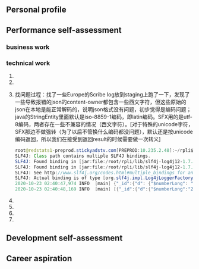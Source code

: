 ## Personal profile



## Performance self-assessment

### business work



### technical work

1. 

2. 

3. 找问题过程：找了一些Europe的Scribe log放到staging上跑了一下，发现了一些导致报错的json的content-owner都包含一些西文字符，但这些原始的json在本地是能正常解码的，说明json格式没有问题，初步觉得是编码问题；java的StringEntity里面默认是iso-8859-1编码，即latin编码。SFX用的是utf-8编码，两者存在一些不兼容的情况（西文字符）。[对于特殊的unicode字符，SFX那边不做强转（为了以后不管换什么编码都没问题），默认还是按unicode编码返回，所以我们在接受到返回result的时候需要做一次转义]

   ```java
   root@redstats1-preprod.stickyadstv.com[PREPROD:10.235.2.48]:~/rpli$ java -cp "litestats.jar:./lib/*" tv.stickyads.tools.VServerMok
   SLF4J: Class path contains multiple SLF4J bindings.
   SLF4J: Found binding in [jar:file:/root/rpli/lib/slf4j-log4j12-1.7.25.jar!/org/slf4j/impl/StaticLoggerBinder.class]
   SLF4J: Found binding in [jar:file:/root/rpli/lib/slf4j-log4j12-1.7.21.jar!/org/slf4j/impl/StaticLoggerBinder.class]
   SLF4J: See http://www.slf4j.org/codes.html#multiple_bindings for an explanation.
   SLF4J: Actual binding is of type [org.slf4j.impl.Log4jLoggerFactory]
   2020-10-23 02:40:47,974 INFO  [main] {"_id":{"d": {"$numberLong": "20201021"}, "b": 1793432673, "bri": 1, "z": 8906753},"value":{ "i" : 7 , "v1" : 7 , "v2" : 7 , "v3" : 8 , "v4" : 7 , "v5" : 8 , "c" : 1791372433 , "s" : 6364417 , "zt" : 4}},{"_id":{"d": {"$numberLong": "20201021"}, "b": 1787152305, "bri": 1, "z": 12069873, "ow": "zylo-Sexe, vengeance et séduction-4677500"},"value":{ "v3" : 1 , "v4" : 1 , "v5" : 1 , "c" : 1785016497 , "s" : 7849393 , "zt" : 3}},{"_id":{"d": {"$numberLong": "20201021"}, "b": 1793432657, "bri": 1, "z": 9166401},"value":{ "i" : 3 , "v1" : 3 , "v2" : 3 , "v3" : 3 , "v4" : 3 , "v5" : 1 , "c" : 1791372433 , "s" : 6574993 , "zt" : 2}}
   2020-10-23 02:40:48,169 INFO  [main] [{"_id":{"d":{"$numberLong":"20201021"},"b":1793432673,"bri":1,"z":8906753},"value":{"ct":84,"rv":84,"tf":0}},{"_id":{"d":{"$numberLong":"20201021"},"b":1787152305,"bri":1,"z":12069873,"ow":"zylo-Sexe, vengeance et séduction-4677500"},"value":{"ct":0,"rv":0,"tf":0}},{"_id":{"d":{"$numberLong":"20201021"},"b":1793432657,"bri":1,"z":9166401},"value":{"ct":36,"rv":36,"tf":0}}]
   ```

4.

4. 
5.  
6. 



## Development self-assessment



## Career aspiration

